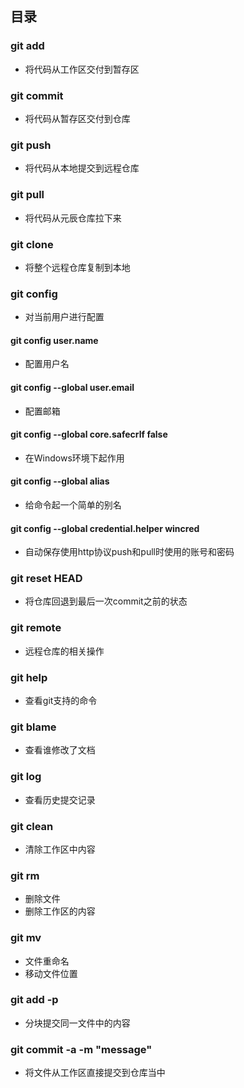 ## 目录

### git add
- 将代码从工作区交付到暂存区

### git commit 
- 将代码从暂存区交付到仓库

### git push
- 将代码从本地提交到远程仓库

### git pull
- 将代码从元辰仓库拉下来

### git clone 
- 将整个远程仓库复制到本地

### git config 
- 对当前用户进行配置

#### git config user.name 
- 配置用户名

#### git config --global user.email
- 配置邮箱

#### git config --global core.safecrlf false
- 在Windows环境下起作用

#### git config --global alias 
- 给命令起一个简单的别名

#### git config --global credential.helper wincred
- 自动保存使用http协议push和pull时使用的账号和密码

### git reset HEAD
- 将仓库回退到最后一次commit之前的状态

### git remote 
- 远程仓库的相关操作

### git help
- 查看git支持的命令

### git blame
- 查看谁修改了文档

### git log
- 查看历史提交记录

### git clean 
- 清除工作区中内容

### git rm 
- 删除文件
- 删除工作区的内容

### git mv
- 文件重命名
- 移动文件位置

### git add -p
- 分块提交同一文件中的内容

### git commit -a -m "message"
- 将文件从工作区直接提交到仓库当中



